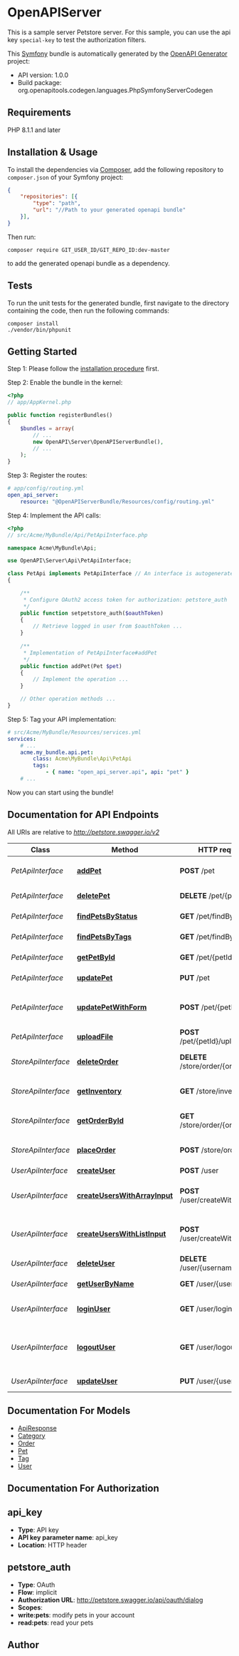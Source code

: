 # OpenAPIServer
This is a sample server Petstore server. For this sample, you can use the api key `special-key` to test the authorization filters.

This [Symfony](https://symfony.com/) bundle is automatically generated by the [OpenAPI Generator](https://openapi-generator.tech) project:

- API version: 1.0.0
- Build package: org.openapitools.codegen.languages.PhpSymfonyServerCodegen

## Requirements

PHP 8.1.1 and later

## Installation & Usage

To install the dependencies via [Composer](http://getcomposer.org/), add the following repository to `composer.json` of your Symfony project:

```json
{
    "repositories": [{
        "type": "path",
        "url": "//Path to your generated openapi bundle"
    }],
}
```

Then run:

```
composer require GIT_USER_ID/GIT_REPO_ID:dev-master
```

to add the generated openapi bundle as a dependency.

## Tests

To run the unit tests for the generated bundle, first navigate to the directory containing the code, then run the following commands:

```
composer install
./vendor/bin/phpunit
```


## Getting Started

Step 1: Please follow the [installation procedure](#installation--usage) first.

Step 2: Enable the bundle in the kernel:

```php
<?php
// app/AppKernel.php

public function registerBundles()
{
    $bundles = array(
        // ...
        new OpenAPI\Server\OpenAPIServerBundle(),
        // ...
    );
}
```

Step 3: Register the routes:

```yaml
# app/config/routing.yml
open_api_server:
    resource: "@OpenAPIServerBundle/Resources/config/routing.yml"
```

Step 4: Implement the API calls:

```php
<?php
// src/Acme/MyBundle/Api/PetApiInterface.php

namespace Acme\MyBundle\Api;

use OpenAPI\Server\Api\PetApiInterface;

class PetApi implements PetApiInterface // An interface is autogenerated
{

    /**
     * Configure OAuth2 access token for authorization: petstore_auth
     */
    public function setpetstore_auth($oauthToken)
    {
        // Retrieve logged in user from $oauthToken ...
    }
    
    /**
     * Implementation of PetApiInterface#addPet
     */
    public function addPet(Pet $pet)
    {
        // Implement the operation ...
    }

    // Other operation methods ...
}
```

Step 5: Tag your API implementation:

```yaml
# src/Acme/MyBundle/Resources/services.yml
services:
    # ...
    acme.my_bundle.api.pet:
        class: Acme\MyBundle\Api\PetApi
        tags:
            - { name: "open_api_server.api", api: "pet" }
    # ...
```

Now you can start using the bundle!


## Documentation for API Endpoints

All URIs are relative to *http://petstore.swagger.io/v2*

Class | Method | HTTP request | Description
------------ | ------------- | ------------- | -------------
*PetApiInterface* | [**addPet**](Resources/docs/Api/PetApiInterface.md#addpet) | **POST** /pet | Add a new pet to the store
*PetApiInterface* | [**deletePet**](Resources/docs/Api/PetApiInterface.md#deletepet) | **DELETE** /pet/{petId} | Deletes a pet
*PetApiInterface* | [**findPetsByStatus**](Resources/docs/Api/PetApiInterface.md#findpetsbystatus) | **GET** /pet/findByStatus | Finds Pets by status
*PetApiInterface* | [**findPetsByTags**](Resources/docs/Api/PetApiInterface.md#findpetsbytags) | **GET** /pet/findByTags | Finds Pets by tags
*PetApiInterface* | [**getPetById**](Resources/docs/Api/PetApiInterface.md#getpetbyid) | **GET** /pet/{petId} | Find pet by ID
*PetApiInterface* | [**updatePet**](Resources/docs/Api/PetApiInterface.md#updatepet) | **PUT** /pet | Update an existing pet
*PetApiInterface* | [**updatePetWithForm**](Resources/docs/Api/PetApiInterface.md#updatepetwithform) | **POST** /pet/{petId} | Updates a pet in the store with form data
*PetApiInterface* | [**uploadFile**](Resources/docs/Api/PetApiInterface.md#uploadfile) | **POST** /pet/{petId}/uploadImage | uploads an image
*StoreApiInterface* | [**deleteOrder**](Resources/docs/Api/StoreApiInterface.md#deleteorder) | **DELETE** /store/order/{orderId} | Delete purchase order by ID
*StoreApiInterface* | [**getInventory**](Resources/docs/Api/StoreApiInterface.md#getinventory) | **GET** /store/inventory | Returns pet inventories by status
*StoreApiInterface* | [**getOrderById**](Resources/docs/Api/StoreApiInterface.md#getorderbyid) | **GET** /store/order/{orderId} | Find purchase order by ID
*StoreApiInterface* | [**placeOrder**](Resources/docs/Api/StoreApiInterface.md#placeorder) | **POST** /store/order | Place an order for a pet
*UserApiInterface* | [**createUser**](Resources/docs/Api/UserApiInterface.md#createuser) | **POST** /user | Create user
*UserApiInterface* | [**createUsersWithArrayInput**](Resources/docs/Api/UserApiInterface.md#createuserswitharrayinput) | **POST** /user/createWithArray | Creates list of users with given input array
*UserApiInterface* | [**createUsersWithListInput**](Resources/docs/Api/UserApiInterface.md#createuserswithlistinput) | **POST** /user/createWithList | Creates list of users with given input array
*UserApiInterface* | [**deleteUser**](Resources/docs/Api/UserApiInterface.md#deleteuser) | **DELETE** /user/{username} | Delete user
*UserApiInterface* | [**getUserByName**](Resources/docs/Api/UserApiInterface.md#getuserbyname) | **GET** /user/{username} | Get user by user name
*UserApiInterface* | [**loginUser**](Resources/docs/Api/UserApiInterface.md#loginuser) | **GET** /user/login | Logs user into the system
*UserApiInterface* | [**logoutUser**](Resources/docs/Api/UserApiInterface.md#logoutuser) | **GET** /user/logout | Logs out current logged in user session
*UserApiInterface* | [**updateUser**](Resources/docs/Api/UserApiInterface.md#updateuser) | **PUT** /user/{username} | Updated user


## Documentation For Models

 - [ApiResponse](Resources/docs/Model/ApiResponse.md)
 - [Category](Resources/docs/Model/Category.md)
 - [Order](Resources/docs/Model/Order.md)
 - [Pet](Resources/docs/Model/Pet.md)
 - [Tag](Resources/docs/Model/Tag.md)
 - [User](Resources/docs/Model/User.md)


## Documentation For Authorization


## api_key

- **Type**: API key
- **API key parameter name**: api_key
- **Location**: HTTP header

## petstore_auth

- **Type**: OAuth
- **Flow**: implicit
- **Authorization URL**: http://petstore.swagger.io/api/oauth/dialog
- **Scopes**: 
 - **write:pets**: modify pets in your account
 - **read:pets**: read your pets


## Author



